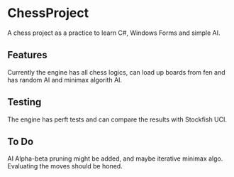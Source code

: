# ChessProject
A chess project as a practice to learn C#, Windows Forms and simple AI.

## Features
Currently the engine has all chess logics, can load up boards from fen and has random AI and minimax algorith AI.

## Testing
The engine has perft tests and can compare the results with Stockfish UCI. 

## To Do

AI
Alpha-beta pruning might be added, and maybe iterative minimax algo.
Evaluating the moves should be honed.
